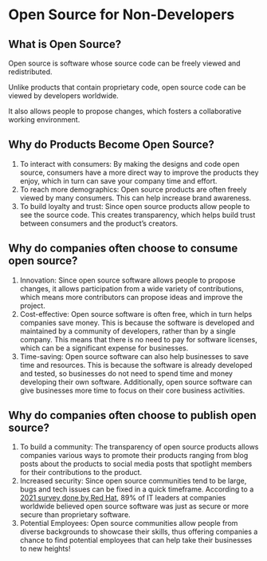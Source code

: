 # Open Source for Non-Developers

## What is Open Source?

Open source is software whose source code can be freely viewed and redistributed.

Unlike products that contain proprietary code, open source code can be viewed by developers worldwide.

It also allows people to propose changes, which fosters a collaborative working environment.

## Why do Products Become Open Source?

1. To interact with consumers: By making the designs and code open source, consumers have a more direct way to improve the products they enjoy,
   which in turn can save your company time and effort.
2. To reach more demographics: Open source products are often freely viewed by many consumers. This can help increase brand awareness.
3. To build loyalty and trust: Since open source products allow people to see the source code. This creates transparency, which helps build trust between consumers and the product’s creators.

## Why do companies often choose to consume open source?

1. Innovation: Since open source software allows people to propose changes, it allows participation from a wide variety of contributions,
   which means more contributors can propose ideas and improve the project.
1. Cost-effective: Open source software is often free, which in turn helps companies save money. 
This is because the software is developed and maintained by a community of developers, rather than by a single company. 
This means that there is no need to pay for software licenses, which can be a significant expense for businesses.
1. Time-saving: Open source software can also help businesses to save time and resources.
   This is because the software is already developed and tested, so businesses do not need to spend time and money developing their own software.
   Additionally, open source software can give businesses more time to focus on their core business activities.

## Why do companies often choose to publish open source?

1. To build a community: The transparency of open source products allows companies various ways to promote their products ranging from blog posts about the products to social media posts that spotlight members for their contributions to the product.
2. Increased security: Since open source communities tend to be large, bugs and tech issues can be fixed in a quick timeframe. According to a [2021 survey done by Red Hat](https://www.redhat.com/en/resources/state-of-enterprise-open-source-report-2022), 89% of IT leaders at companies worldwide believed open source software was just as secure or more secure than proprietary software.
3. Potential Employees: Open source communities allow people from diverse backgrounds to showcase their skills, thus offering companies a chance to find potential employees that can help take their businesses to new heights!

